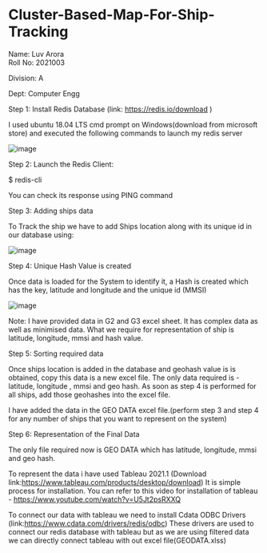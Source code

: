 # Cluster-Based-Map-For-Ship-Tracking
Name: Luv Arora   
Roll No: 2021003 

Division: A

Dept: Computer Engg

Step 1: Install Redis Database (link: https://redis.io/download )

I used ubuntu 18.04 LTS cmd prompt on Windows(download from microsoft store) and executed the following commands to launch my redis server

![image](https://user-images.githubusercontent.com/81869471/115849322-65f0aa80-a442-11eb-97b0-4f452d7cc5ce.png)

Step 2: Launch the Redis Client:

$ redis-cli

You can check its response using PING command

Step 3: Adding ships data

To Track the ship we have to add Ships location along with its unique id in our database using:

![image](https://user-images.githubusercontent.com/81869471/115852178-6c345600-a445-11eb-91fc-00cb43814266.png)

Step 4: Unique Hash Value is created

Once data is loaded for the System to identify it, a Hash is created which has the key, latitude and longitude and the unique id (MMSI)

![image](https://user-images.githubusercontent.com/81869471/115852416-b0275b00-a445-11eb-9c77-183c3619374e.png)

Note:
I have provided data in G2 and G3 excel sheet. It has complex data as well as minimised data.
What we require for representation of ship is latitude, longitude, mmsi and hash value.

Step 5: Sorting required data

Once ships location is added in the database and geohash value is is obtained, copy this data is a new excel file.
The only data required is - latitude, longitude , mmsi and geo hash.
As soon as step 4 is performed for all ships, add those geohashes into the excel file.

I have added the data in the GEO DATA excel file.(perform step 3 and step 4 for any number of ships that you want to represent on the system) 

Step 6: Representation of the Final Data

The only file required now is GEO DATA which has latitude, longitude, mmsi and geo hash.

To represent the data i have used Tableau 2021.1 (Download link:https://www.tableau.com/products/desktop/download)
It is simple process for installation. You can refer to this video for installation of tableau - https://www.youtube.com/watch?v=U5Jt2psRXXQ

To connect our data with tableau we need to install Cdata ODBC Drivers (link:https://www.cdata.com/drivers/redis/odbc)
These drivers are used to connect our redis database with tableau but as we are using filtered data we can directly connect tableau with out excel file(GEODATA.xlss)




